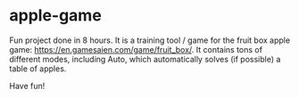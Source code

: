 # apple-game

Fun project done in 8 hours. It is a training tool / game for the fruit box apple game: https://en.gamesaien.com/game/fruit_box/.
It contains tons of different modes, including Auto, which automatically solves (if possible) a table of apples.

Have fun!
